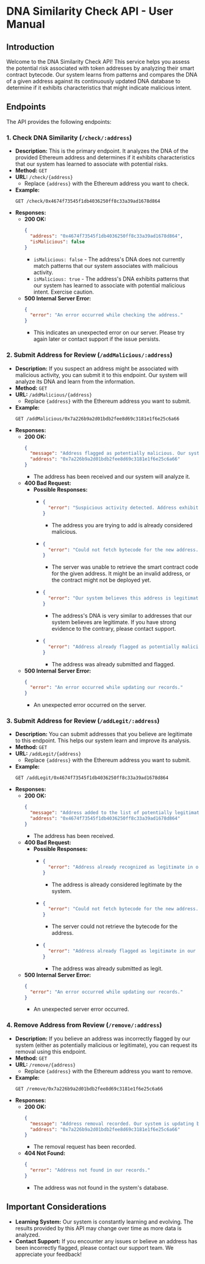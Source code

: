 # DNA Similarity Check API - User Manual

## Introduction

Welcome to the DNA Similarity Check API! This service helps you assess the potential risk associated with token addresses by analyzing their smart contract bytecode. Our system learns from patterns and compares the DNA of a given address against its continuously updated DNA database to determine if it exhibits characteristics that might indicate malicious intent.


## Endpoints

The API provides the following endpoints:

### 1. Check DNA Similarity (`/check/:address`)

*   **Description:** This is the primary endpoint. It analyzes the DNA of the provided Ethereum address and determines if it exhibits characteristics that our system has learned to associate with potential risks.
*   **Method:** `GET`
*   **URL:** `/check/{address}`
    *   Replace `{address}` with the Ethereum address you want to check.
*   **Example:**
    ```
    GET /check/0x4674f73545f1db4036250ff8c33a39ad1678d864
    ```
*   **Responses:**
    *   **200 OK:**
        ```json
        {
          "address": "0x4674f73545f1db4036250ff8c33a39ad1678d864",
          "isMalicious": false
        }
        ```
        *   `isMalicious: false` - The address's DNA does not currently match patterns that our system associates with malicious activity.
        *   `isMalicious: true` - The address's DNA exhibits patterns that our system has learned to associate with potential malicious intent. Exercise caution.
    *   **500 Internal Server Error:**
        ```json
        {
          "error": "An error occurred while checking the address."
        }
        ```
        *   This indicates an unexpected error on our server. Please try again later or contact support if the issue persists.

### 2. Submit Address for Review (`/addMalicious/:address`)

*   **Description:** If you suspect an address might be associated with malicious activity, you can submit it to this endpoint. Our system will analyze its DNA and learn from the information.
*   **Method:** `GET`
*   **URL:** `/addMalicious/{address}`
    *   Replace `{address}` with the Ethereum address you want to submit.
*   **Example:**
    ```
    GET /addMalicious/0x7a226b9a2d01bdb2fee8d69c3181e1f6e25c6a66
    ```
*   **Responses:**
    *   **200 OK:**
        ```json
        {
          "message": "Address flagged as potentially malicious. Our system is learning and updating.",
          "address": "0x7a226b9a2d01bdb2fee8d69c3181e1f6e25c6a66"
        }
        ```
        *   The address has been received and our system will analyze it.
    *   **400 Bad Request:**
        *   **Possible Responses:**
            *   ```json
                {
                  "error": "Suspicious activity detected. Address exhibits patterns similar to known malicious addresses in our database."
                }
                ```
                *   The address you are trying to add is already considered malicious.
            *   ```json
                {
                  "error": "Could not fetch bytecode for the new address. Address might be invalid or not yet deployed."
                }
                ```
                *   The server was unable to retrieve the smart contract code for the given address. It might be an invalid address, or the contract might not be deployed yet.
            *   ```json
                {
                  "error": "Our system believes this address is legitimate based on learned patterns. Contact support for further assistance."
                }
                ```
                *   The address's DNA is very similar to addresses that our system believes are legitimate. If you have strong evidence to the contrary, please contact support.
            *   ```json
                {
                  "error": "Address already flagged as potentially malicious in our system."
                }
                ```
                *   The address was already submitted and flagged.
    *   **500 Internal Server Error:**
        ```json
        {
          "error": "An error occurred while updating our records."
        }
        ```
        *   An unexpected error occurred on the server.

### 3. Submit Address for Review (`/addLegit/:address`)

*   **Description:** You can submit addresses that you believe are legitimate to this endpoint. This helps our system learn and improve its analysis.
*   **Method:** `GET`
*   **URL:** `/addLegit/{address}`
    *   Replace `{address}` with the Ethereum address you want to submit.
*   **Example:**
    ```
    GET /addLegit/0x4674f73545f1db4036250ff8c33a39ad1678d864
    ```
*   **Responses:**
    *   **200 OK:**
        ```json
        {
          "message": "Address added to the list of potentially legitimate addresses. Our system is continuously learning.",
          "address": "0x4674f73545f1db4036250ff8c33a39ad1678d864"
        }
        ```
        *   The address has been received.
    *   **400 Bad Request:**
        *   **Possible Responses:**
            *   ```json
                {
                  "error": "Address already recognized as legitimate in our system."
                }
                ```
                *   The address is already considered legitimate by the system.
            *   ```json
                {
                  "error": "Could not fetch bytecode for the new address. Address might be invalid or not yet deployed."
                }
                ```
                *   The server could not retrieve the bytecode for the address.
            *   ```json
                {
                  "error": "Address already flagged as legitimate in our system."
                }
                ```
                *   The address was already submitted as legit.
    *   **500 Internal Server Error:**
        ```json
        {
          "error": "An error occurred while updating our records."
        }
        ```
        *   An unexpected server error occurred.

### 4. Remove Address from Review (`/remove/:address`)

*   **Description:** If you believe an address was incorrectly flagged by our system (either as potentially malicious or legitimate), you can request its removal using this endpoint.
*   **Method:** `GET`
*   **URL:** `/remove/{address}`
    *   Replace `{address}` with the Ethereum address you want to remove.
*   **Example:**
    ```
    GET /remove/0x7a226b9a2d01bdb2fee8d69c3181e1f6e25c6a66
    ```
*   **Responses:**
    *   **200 OK:**
        ```json
        {
          "message": "Address removal recorded. Our system is updating based on this change.",
          "address": "0x7a226b9a2d01bdb2fee8d69c3181e1f6e25c6a66"
        }
        ```
        *   The removal request has been recorded.
    *   **404 Not Found:**
        ```json
        {
          "error": "Address not found in our records."
        }
        ```
        *   The address was not found in the system's database.

## Important Considerations

*   **Learning System:** Our system is constantly learning and evolving. The results provided by this API may change over time as more data is analyzed.
*   **Contact Support:** If you encounter any issues or believe an address has been incorrectly flagged, please contact our support team. We appreciate your feedback!
